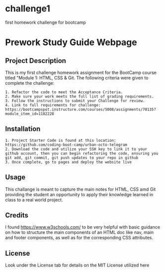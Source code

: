 # challenge1
first homework challenge for bootcamp

# Prework Study Guide Webpage

## Project Description

This is my first challenge homework assignment for the BootCamp course titled "Module 1: HTML, CSS & Git.  The following criteria were given to complete the challenge:

    1. Refactor the code to meet the Acceptance Criteria.
    2. Make sure your work meets the full list of grading requirements.
    3. Follow the instructions to submit your Challenge for review.
    4. Link to full requirements for challenge:  https://bootcampspot.instructure.com/courses/5008/assignments/70135?module_item_id=1182228

## Installation

    1. Project Starter Code is found at this location:  https://github.com/coding-boot-camp/urban-octo-telegram
    2. Download the code and utilize your SSH key to link it to your github account, then you can begin refactoring the code, ensuring you git add, git commit, git push updates to your repo in github
    3. Once complete, go to pages and deploy the website live

## Usage

This challange is meant to capture the main notes for HTML, CSS amd Git providing the student an opportunity to apply their knowledge learned in class to a real world project.

## Credits

I found https://www.w3schools.com/ to be very helpful with basic guidance on how to structure the main components of an HTML doc like nav, main and footer components, as well as for the corresponding CSS attributes. 

## License

Look under the License tab for details on the MIT License utilized here